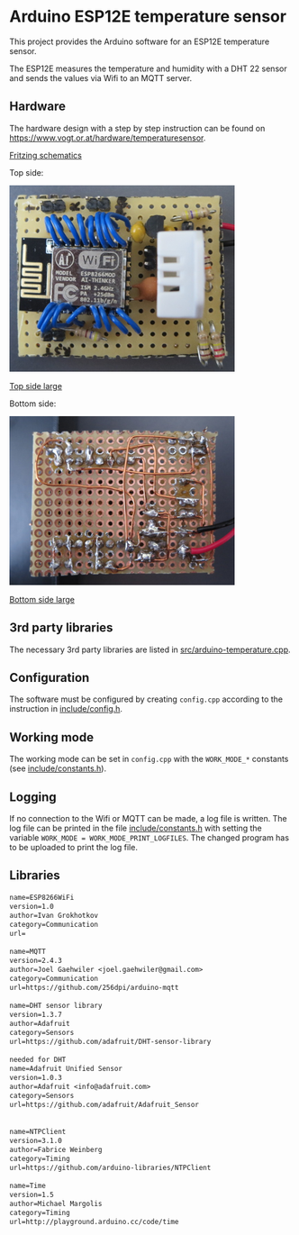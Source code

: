 # Arduino ESP12E temperature sensor

This project provides the Arduino software for an ESP12E temperature sensor.

The ESP12E measures the temperature and humidity with a DHT 22 sensor and sends the values via Wifi to an MQTT server.

## Hardware

The hardware design with a step by step instruction can be found on <https://www.vogt.or.at/hardware/temperaturesensor>.

[Fritzing schematics](plans/Temperatursensor.fzz)

Top side:

![Top side small](pictures/ESP_with_ESP_voltage_regulator_topside_thumbnail.jpg)

[Top side large](pictures/ESP_with_ESP_voltage_regulator_topside.jpg)

Bottom side:

![Bottom side small](pictures/ESP_with_ESP_voltage_regulator_underside_thumbnail.jpg)

[Bottom side large](pictures/ESP_with_ESP_voltage_regulator_underside.jpg)

## 3rd party libraries

The necessary 3rd party libraries are listed in [src/arduino-temperature.cpp](src/arduino-temperature.cpp).

## Configuration

The software must be configured by creating `config.cpp` according to the instruction in [include/config.h](include/config.h). 

## Working mode

The working mode can be set in `config.cpp` with the `WORK_MODE_*` constants (see [include/constants.h](include/constants.h)).

## Logging

If no connection to the Wifi or MQTT can be made, a log file is written. The log file can be printed in the file [include/constants.h](include/constants.h) with setting the variable `WORK_MODE = WORK_MODE_PRINT_LOGFILES`.
The changed program has to be uploaded to print the log file.

## Libraries

```
name=ESP8266WiFi
version=1.0
author=Ivan Grokhotkov
category=Communication
url=

name=MQTT
version=2.4.3
author=Joel Gaehwiler <joel.gaehwiler@gmail.com>
category=Communication
url=https://github.com/256dpi/arduino-mqtt

name=DHT sensor library
version=1.3.7
author=Adafruit
category=Sensors
url=https://github.com/adafruit/DHT-sensor-library

needed for DHT
name=Adafruit Unified Sensor
version=1.0.3
author=Adafruit <info@adafruit.com>
category=Sensors
url=https://github.com/adafruit/Adafruit_Sensor


name=NTPClient
version=3.1.0
author=Fabrice Weinberg
category=Timing
url=https://github.com/arduino-libraries/NTPClient

name=Time
version=1.5
author=Michael Margolis
category=Timing
url=http://playground.arduino.cc/code/time
```